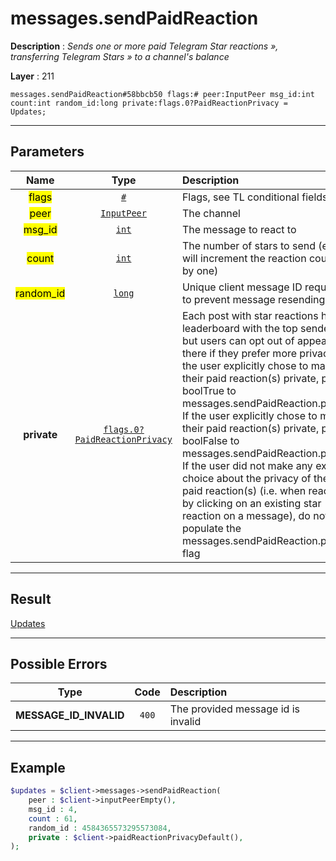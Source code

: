 # messages.sendPaidReaction

**Description** : *Sends one or more paid Telegram Star reactions », transferring Telegram Stars » to a channel's balance*

**Layer** : 211

```tl
messages.sendPaidReaction#58bbcb50 flags:# peer:InputPeer msg_id:int count:int random_id:long private:flags.0?PaidReactionPrivacy = Updates;
```

---

## Parameters

| Name | Type | Description |
| :---: | :---: | :--- |
| <mark>flags</mark> | [`#`](type/#) | Flags, see TL conditional fields |
| <mark>peer</mark> | [`InputPeer`](type/InputPeer) | The channel |
| <mark>msg_id</mark> | [`int`](type/int) | The message to react to |
| <mark>count</mark> | [`int`](type/int) | The number of stars to send (each will increment the reaction counter by one) |
| <mark>random_id</mark> | [`long`](type/long) | Unique client message ID required to prevent message resending |
| **private** | [`flags.0?PaidReactionPrivacy`](type/PaidReactionPrivacy) | Each post with star reactions has a leaderboard with the top senders, but users can opt out of appearing there if they prefer more privacy.  If the user explicitly chose to make their paid reaction(s) private, pass boolTrue to messages.sendPaidReaction.private.  If the user explicitly chose to make their paid reaction(s) private, pass boolFalse to messages.sendPaidReaction.private.  If the user did not make any explicit choice about the privacy of their paid reaction(s) (i.e. when reacting by clicking on an existing star reaction on a message), do not populate the messages.sendPaidReaction.private flag |

---

## Result

[Updates](type/Updates)

---

## Possible Errors

| Type | Code | Description |
| :---: | :---: | :--- |
| **MESSAGE_ID_INVALID** | `400` | The provided message id is invalid |

---

## Example

```php
$updates = $client->messages->sendPaidReaction(
	peer : $client->inputPeerEmpty(),
	msg_id : 4,
	count : 61,
	random_id : 4584365573295573084,
	private : $client->paidReactionPrivacyDefault(),
);
```